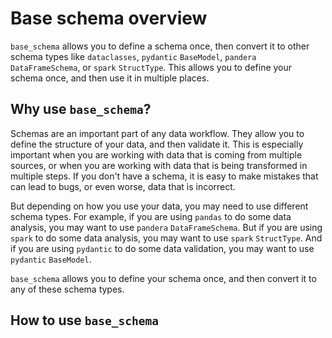 # Base schema overview

`base_schema` allows you to define a schema once, then convert it to other schema types like `dataclasses`, `pydantic` `BaseModel`, `pandera` `DataFrameSchema`, or `spark` `StructType`. This allows you to define your schema once, and then use it in multiple places.

## Why use `base_schema`?

Schemas are an important part of any data workflow. They allow you to define the structure of your data, and then validate it. This is especially important when you are working with data that is coming from multiple sources, or when you are working with data that is being transformed in multiple steps. If you don't have a schema, it is easy to make mistakes that can lead to bugs, or even worse, data that is incorrect.

But depending on how you use your data, you may need to use different schema types. For example, if you are using `pandas` to do some data analysis, you may want to use `pandera` `DataFrameSchema`. But if you are using `spark` to do some data analysis, you may want to use `spark` `StructType`. And if you are using `pydantic` to do some data validation, you may want to use `pydantic` `BaseModel`. 

`base_schema` allows you to define your schema once, and then convert it to any of these schema types. 

## How to use `base_schema`

